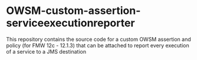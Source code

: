 # OWSM-custom-assertion-serviceexecutionreporter
This repository contains the source code for a custom OWSM assertion and policy (for FMW 12c - 12.1.3) that can be attached to report every execution of a service to a JMS destination
 
